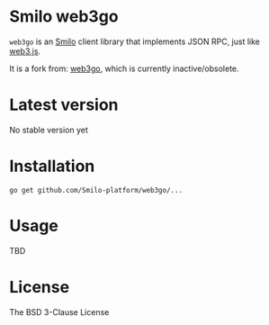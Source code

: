 # Smilo web3go
`web3go` is an [Smilo](https://github.com/Smilo-platform/go-smilo) client library that implements JSON RPC, just like [web3.js](https://github.com/ethereum/web3.js).

It is a fork from: [web3go](https://github.com/alanchchen/web3go), which is currently inactive/obsolete.

# Latest version
No stable version yet
 
# Installation
```shell
go get github.com/Smilo-platform/web3go/...
```

# Usage
TBD
 
# License
The BSD 3-Clause License
